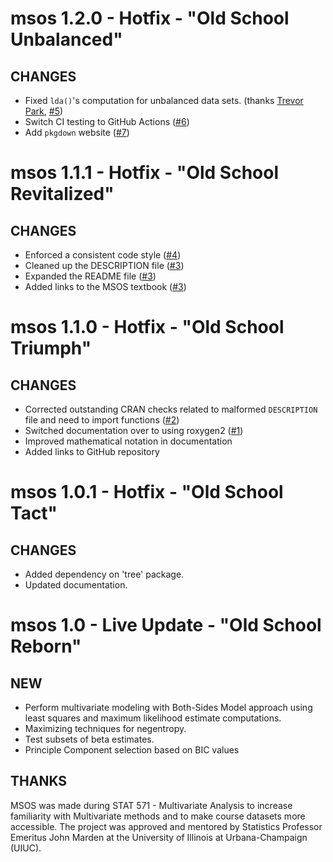 # msos 1.2.0 - Hotfix - "Old School Unbalanced"

## CHANGES

- Fixed `lda()`'s computation for unbalanced data sets. (thanks [Trevor Park](https://stat.illinois.edu/directory/profile/thp2), [#5](https://github.com/coatless/msos/pull/5))
- Switch CI testing to GitHub Actions ([#6](https://github.com/coatless/msos/pull/6))
- Add `pkgdown` website ([#7](https://github.com/coatless/msos/pull/7))

# msos 1.1.1 - Hotfix - "Old School Revitalized"

## CHANGES

- Enforced a consistent code style ([#4](https://github.com/coatless/msos/pull/4))
- Cleaned up the DESCRIPTION file ([#3](https://github.com/coatless/msos/pull/4))
- Expanded the README file ([#3](https://github.com/coatless/msos/pull/4))
- Added links to the MSOS textbook ([#3](https://github.com/coatless/msos/pull/4))

# msos 1.1.0 - Hotfix - "Old School Triumph"

## CHANGES
- Corrected outstanding CRAN checks related to malformed `DESCRIPTION` file
  and need to import functions ([#2](https://github.com/coatless/msos/issues/2))
- Switched documentation over to using roxygen2 ([#1](https://github.com/coatless/msos/issues/1))
- Improved mathematical notation in documentation
- Added links to GitHub repository

# msos 1.0.1 - Hotfix - "Old School Tact"

## CHANGES
- Added dependency on 'tree' package.
- Updated documentation.

# msos 1.0 - Live Update - "Old School Reborn"

## NEW

- Perform multivariate modeling with Both-Sides Model approach using least
  squares and maximum likelihood estimate computations.
- Maximizing techniques for negentropy.
- Test subsets of beta estimates.
- Principle Component selection based on BIC values

## THANKS

MSOS was made during STAT 571 - Multivariate Analysis to increase familiarity
with Multivariate methods and to make course datasets more accessible. 
The project was approved and mentored by Statistics Professor Emeritus
John Marden at the University of Illinois at Urbana-Champaign (UIUC).